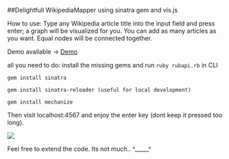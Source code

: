 ##Delightfull WikipediaMapper using sinatra gem and vis.js

How to use: Type any Wikipedia article title into the input field and press enter; a graph will be visualized for you.
            You can add as many articles as you want. Equal nodes will be connected together.

Demo available -> [Demo](http://kingski-brothers.com:8080/)

all you need to do: install the missing gems and run `ruby rubapi.rb` in CLI

`gem install sinatra`

`gem install sinatra-reloader (useful for local development)`

`gem install mechanize`

Then visit localhost:4567 and enjoy the enter key (dont keep it pressed too long).

![](http://www.sinatrarb.com/sinatra.github.com/images/logo.png)

Feel free to extend the code. Its not much.. ^_____^





